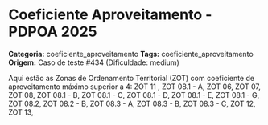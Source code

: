 # Coeficiente Aproveitamento - PDPOA 2025

**Categoria:** coeficiente_aproveitamento
**Tags:** coeficiente_aproveitamento
**Origem:** Caso de teste #434 (Dificuldade: medium)

Aqui estão as Zonas de Ordenamento Territorial (ZOT) com coeficiente de aproveitamento máximo superior a 4: ZOT 11 , ZOT 08.1 - A, ZOT 06, ZOT 07, ZOT 08, ZOT 08.1 - B, ZOT 08.1 - C, ZOT 08.1 - D, ZOT 08.1 - E, ZOT 08.1 - G, ZOT 08.2, ZOT 08.2 - B, ZOT 08.3 - A, ZOT 08.3 - B, ZOT 08.3 - C, ZOT 12, ZOT 13,